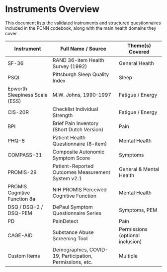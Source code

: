 # Instruments Overview

This document lists the validated instruments and structured questionnaires included in the PCNN codebook, along with the main health domains they cover.

| Instrument                          | Full Name / Source                                           | Theme(s) Covered                 |
|------------------------------------|--------------------------------------------------------------|----------------------------------|
| SF-36                              | RAND 36-item Health Survey (1992)                            | General Health                   |
| PSQI                               | Pittsburgh Sleep Quality Index                               | Sleep                            |
| Epworth Sleepiness Scale (ESS)     | M.W. Johns, 1990–1997                                        | Fatigue / Energy                 |
| CIS-20R                            | Checklist Individual Strength                                | Fatigue / Energy                 |
| BPI                                | Brief Pain Inventory (Short Dutch Version)                   | Pain                             |
| PHQ-8                              | Patient Health Questionnaire (8-item)                        | Mental Health                    |
| COMPASS-31                         | Composite Autonomic Symptom Score                            | Symptoms                         |
| PROMIS-29                          | Patient-Reported Outcomes Measurement System v2.1            | General & Mental Health          |
| PROMIS Cognitive Function 8a       | NIH PROMIS Perceived Cognitive Function                      | Mental Health                    |
| DSQ / DSQ-2 / DSQ-PEM              | DePaul Symptom Questionnaire Series                          | Symptoms, PEM                    |
| PD                                 | PainDetect                                                   | Pain                             |
| CAGE-AID                           | Substance Abuse Screening Tool                               | Permissions (optional inclusion) |
| Custom Items                       | Demographics, COVID-19, Participation, Permissions, etc.     | Multiple                         |
